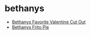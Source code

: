 # bethanys

 * [Bethanys Favorite Valentine Cut Out](index/b/bethanys-favorite-valentine-cut-out.json)
 * [Bethanys Frito Pie](index/b/bethanys-frito-pie.json)
